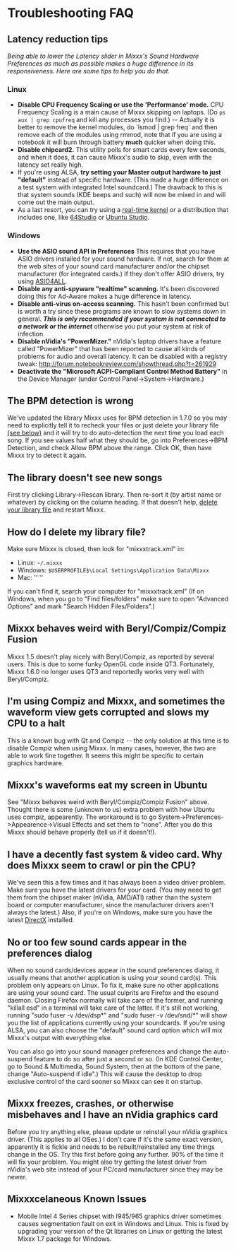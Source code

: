 # Troubleshooting FAQ

## Latency reduction tips

*Being able to lower the Latency slider in Mixxx's Sound Hardware
Preferences as much as possible makes a huge difference in its
responsiveness. Here are some tips to help you do that.*

### Linux

  - **Disable CPU Frequency Scaling or use the 'Performance' mode.** CPU
    Frequency Scaling is a main cause of Mixxx skipping on laptops. (Do
    `ps aux | grep cpufreq` and kill any processes you find.) --
    Actually it is better to remove the kernel modules, do \`lsmod |
    grep freq\` and then remove each of the modules using rmmod, note
    that if you are using a notebook it will burn through battery
    **much** quicker when doing this. 
  - **Disable chipcard2.** This utility polls for smart cards every few
    seconds, and when it does, it can cause Mixxx's audio to skip, even
    with the latency set really high.
  - If you're using ALSA, **try setting your Master output hardware to
    just "default"** instead of specific hardware. (This made a huge
    difference on a test system with integrated Intel soundcard.) The
    drawback to this is that system sounds (KDE beeps and such) will now
    be mixed in and will come out the main output.
  - As a last resort, you can try using a [real-time
    kernel](http://pkg-freebob.alioth.debian.org/lowlat.html) or a
    distribution that includes one, like
    [64Studio](http://www.64studio.com/) or [Ubuntu
    Studio](http://ubuntustudio.org/).

### Windows

  - **Use the ASIO sound API in Preferences** This requires that you
    have ASIO drivers installed for your sound hardware. If not, search
    for them at the web sites of your sound card manufacturer and/or the
    chipset manufacturer (for integrated cards.) If they don't offer
    ASIO drivers, try using [ASIO4ALL](http://www.asio4all.com/).
  - **Disable any anti-spyware "realtime" scanning.** It's been
    discovered doing this for Ad-Aware makes a huge difference in
    latency.
  - **Disable anti-virus on-access scanning.** This hasn't been
    confirmed but is worth a try since these programs are known to slow
    systems down in general. ***This is only recommended if your system
    is not connected to a network or the internet*** otherwise you put
    your system at risk of infection.
  - **Disable nVidia's "PowerMizer."** nVidia's laptop drivers have a
    feature called "PowerMizer" that has been reported to cause all
    kinds of problems for audio and overall latency. It can be disabled
    with a registry tweak:
    <http://forum.notebookreview.com/showthread.php?t=261929>
  - **Deactivate the "Microsoft ACPI-Compliant Control Method Battery"**
    in the Device Manager (under Control Panel-\>System-\>Hardware.)

## The BPM detection is wrong

We've updated the library Mixxx uses for BPM detection in 1.7.0 so you
may need to explicitly tell it to recheck your files or just delete your
library file [(see below)](#how-do-i-delete-my-library-file) and it will
try to do auto-detection the next time you load each song. If you see
values half what they should be, go into Preferences-\>BPM Detection,
and check Allow BPM above the range. Click OK, then have Mixxx try to
detect it again.

## The library doesn't see new songs

First try clicking Library-\>Rescan library. Then re-sort it (by artist
name or whatever) by clicking on the column heading. If that doesn't
help, [delete your library file](#how-do-i-delete-my-library-file) and
restart Mixxx.

## How do I delete my library file?

Make sure Mixxx is closed, then look for "mixxxtrack.xml" in:

  - Linux: `~/.mixxx`
  - Windows: `$USERPROFILE$\Local Settings\Application Data\Mixxx`
  - Mac: '' ''

If you can't find it, search your computer for "mixxxtrack.xml" (If on
Windows, when you go to "Find files/folders" make sure to open "Advanced
Options" and mark "Search Hidden Files/Folders".)

## Mixxx behaves weird with Beryl/Compiz/Compiz Fusion

Mixxx 1.5 doesn't play nicely with Beryl/Compiz, as reported by several
users. This is due to some funky OpenGL code inside QT3. Fortunately,
Mixxx 1.6.0 no longer uses QT3 and reportedly works very well with
Beryl/Compiz.

## I'm using Compiz and Mixxx, and sometimes the waveform view gets corrupted and slows my CPU to a halt

This is a known bug with Qt and Compiz -- the only solution at this time
is to disable Compiz when using Mixxx. In many cases, however, the two
are able to work fine together. It seems this might be specific to
certain graphics hardware.

## Mixxx's waveforms eat my screen in Ubuntu

See "Mixxx behaves weird with Beryl/Compiz/Compiz Fusion" above. Thought
there is some (unknown to us) extra problem with how Ubuntu uses compiz,
appearently. The workaround is to go
System-\>Preferences-\>Appearence-\>Visual Effects and set them to
"none". After you do this Mixxx should behave properly (tell us if it
doesn't\!).

## I have a decently fast system & video card. Why does Mixxx seem to crawl or pin the CPU?

We've seen this a few times and it has always been a video driver
problem. Make sure you have the latest drivers for your card. (You may
need to get them from the chipset maker (nVidia, AMD/ATI) rather than
the system board or computer manufacturer, since the manufacturer
drivers aren't always the latest.) Also, if you're on Windows, make sure
you have the latest [DirectX](http://www.microsoft.com/directx)
installed.

## No or too few sound cards appear in the preferences dialog

When no sound cards/devices appear in the sound preferences dialog, it
usually means that another application is using your sound card(s). This
problem only appears on Linux. To fix it, make sure no other
applications are using your sound card. The usual culprits are Firefox
and the esound daemon. Closing Firefox normally will take care of the
former, and running "killall esd" in a terminal will take care of the
latter. If it's still not working, running "sudo fuser -v /dev/dsp\*"
and "sudo fuser -v /dev/snd/\*" will show you the list of applications
currently using your soundcards. If you're using ALSA, you can also
choose the "default" sound card option which will mix Mixxx's output
with everything else.

You can also go into your sound manager preferences and change the
auto-suspend feature to do so after just a second or so. (In KDE Control
Center, go to Sound & Multimedia, Sound System, then at the bottom of
the pane, change "Auto-suspend if idle".) This will cause the desktop to
drop exclusive control of the card sooner so Mixxx can see it on
startup.

## Mixxx freezes, crashes, or otherwise misbehaves and I have an nVidia graphics card

Before you try anything else, please update or reinstall your nVidia
graphics driver. (This applies to all OSes.) I don't care if it's the
same exact version, apparently it is fickle and needs to be
rebuilt/reinstalled any time things change in the OS. Try this first
before going any further. 90% of the time it will fix your problem. You
might also try getting the latest driver from nVidia's web site instead
of your PC/card manufacturer since they may be newer.

## Mixxxcelaneous Known Issues

  - Mobile Intel 4 Series chipset with I945/965 graphics driver
    sometimes causes segmentation fault on exit in Windows and Linux.
    This is fixed by upgrading your version of the Qt libraries on Linux
    or getting the latest Mixxx 1.7 package for Windows.
